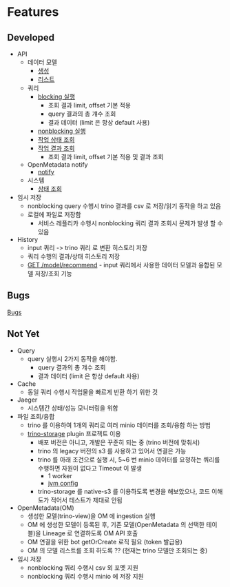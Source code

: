 # Features
## Developed

- API
  - 데이터 모델
    - [생성](../src/main/java/com/mobigen/dolphin/controller/ApiController.java#L43)
    - [리스트](../src/main/java/com/mobigen/dolphin/controller/ApiController.java#L37)
  - 쿼리
    - [blocking 실행](../src/main/java/com/mobigen/dolphin/controller/ApiController.java#L57)
      - 조회 결과 limit, offset 기본 적용
      - query 결과의 총 걔수 조회
      - 결과 데이터 (limit 은 항상 default 사용)
    - [nonblocking 실행](../src/main/java/com/mobigen/dolphin/controller/ApiController.java#L63)
    - [작업 상태 조회](../src/main/java/com/mobigen/dolphin/controller/ApiController.java#L81)
    - [작업 결과 조회](../src/main/java/com/mobigen/dolphin/controller/ApiController.java#L69)
      - 조회 결과 limit, offset 기본 적용 및 결과 조회
  - OpenMetadata notify
    - [notify](../src/main/java/com/mobigen/dolphin/controller/OMNotifyController.java#L27)
  - 시스템
    - [상태 조회](../src/main/java/com/mobigen/dolphin/controller/StatusController.java#L28)
- 임시 저장
  - nonblocking query 수행시 trino 결과를 csv 로 저장/읽기 동작을 하고 있음
  - 로컬에 파일로 저장함
    - 서비스 레플리카 수행시 nonblocking 쿼리 결과 조회시 문제가 발생 할 수 있음
- History
  - input 쿼리 -> trino 쿼리 로 변환 히스토리 저장
  - 쿼리 수행의 결과/상태 히스토리 저장
  - [GET /model/recommend](../src/main/java/com/mobigen/dolphin/controller/StatusController.java#L86) - input 쿼리에서 사용한 데이터 모델과 융합된 모델 저장/조회 기능


## Bugs

[Bugs](./Bugs.md)

## Not Yet

- Query
  - query 실행시 2가지 동작을 해야함.
    - query 결과의 총 걔수 조회
    - 결과 데이터 (limit 은 항상 default 사용)
- Cache
  - 동일 쿼리 수행시 작업물을 빠르게 반환 하기 위한 것
- Jaeger
  - 시스템간 상태/성능 모니터링을 위함
- 파일 조회/융합
  - trino 를 이용하여 1개의 쿼리로 여러 minio 데이터를 조회/융합 하는 방법
  - [trino-storage](https://github.com/snowlift/trino-storage) plugin 프로젝트 이용
    - 배포 버전은 아니고, 개발은 꾸준히 되는 중 (trino 버전에 맞춰서)
    - trino 의 legacy 버전의 s3 를 사용하고 있어서 연결은 가능
    - trino 를 아래 조건으로 실행 시, 5~6 번 minio 데이터를 요청하는 쿼리를 수행하면 자원이 없다고 Timeout 이 발생
      - 1 worker
      - [jvm config](../config/trino/jvm.config)
    - trino-storage 를 native-s3 를 이용하도록 변경을 해보았으나, 코드 이해도가 적어서 테스트가 제대로 안됨
- OpenMetadata(OM)
  - 생성한 모델(trino-view)을 OM 에 ingestion 실행
  - OM 에 생성한 모델이 등록된 후, 기존 모델(OpenMetadata 의 선택한 테이블)을 Lineage 로 연결하도록 OM API 호출
  - OM 연결을 위한 bot getOrCreate 로직 필요 (token 발급용)
  - OM 의 모델 리스트를 조회 하도록 ?? (현재는 trino 모델만 조회되는 중)
- 임시 저장
  - nonblocking 쿼리 수행시 csv 외 포멧 지원
  - nonblocking 쿼리 수행시 minio 에 저장 지원
